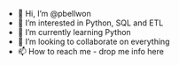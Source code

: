 - 👋 Hi, I’m @pbellwon
- 👀 I’m interested in Python, SQL and ETL
- 🌱 I’m currently learning Python
- 💞️ I’m looking to collaborate on everything
- 📫 How to reach me - drop me info here

<!---
pbellwon/pbellwon is a ✨ special ✨ repository because its `README.md` (this file) appears on your GitHub profile.
You can click the Preview link to take a look at your changes.
--->
